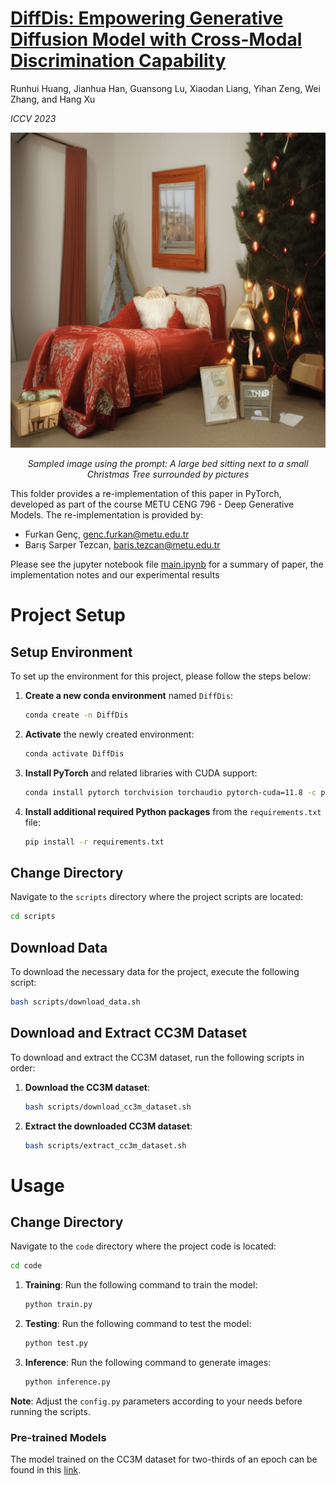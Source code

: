 # [DiffDis: Empowering Generative Diffusion Model with Cross-Modal Discrimination Capability](https://openaccess.thecvf.com/content/ICCV2023/papers/Huang_DiffDis_Empowering_Generative_Diffusion_Model_with_Cross-Modal_Discrimination_Capability_ICCV_2023_paper.pdf)

Runhui Huang, Jianhua Han, Guansong Lu, Xiaodan Liang, Yihan Zeng, Wei Zhang, and Hang Xu

*ICCV 2023*

<div align="center">
    <img src="code/images/sample_image.png" alt="Sample Image">
    <p><em>Sampled image using the prompt: A large bed sitting next to a small Christmas Tree surrounded by pictures</em></p>
</div>

This folder provides a re-implementation of this paper in PyTorch, developed as part of the course METU CENG 796 - Deep Generative Models. The re-implementation is provided by:
* Furkan Genç, genc.furkan@metu.edu.tr 
* Barış Sarper Tezcan, baris.tezcan@metu.edu.tr

Please see the jupyter notebook file [main.ipynb](code/main.ipynb) for a summary of paper, the implementation notes and our experimental results


# Project Setup

## Setup Environment

To set up the environment for this project, please follow the steps below:

1. **Create a new conda environment** named `DiffDis`:
    ```bash
    conda create -n DiffDis
    ```

2. **Activate** the newly created environment:
    ```bash
    conda activate DiffDis
    ```

3. **Install PyTorch** and related libraries with CUDA support:
    ```bash
    conda install pytorch torchvision torchaudio pytorch-cuda=11.8 -c pytorch -c nvidia
    ```

4. **Install additional required Python packages** from the `requirements.txt` file:
    ```bash
    pip install -r requirements.txt
    ```

## Change Directory

Navigate to the `scripts` directory where the project scripts are located:
```bash
cd scripts
```

## Download Data

To download the necessary data for the project, execute the following script:
```bash
bash scripts/download_data.sh
```

## Download and Extract CC3M Dataset

To download and extract the CC3M dataset, run the following scripts in order:

1. **Download the CC3M dataset**:
    ```bash
    bash scripts/download_cc3m_dataset.sh
    ```

2. **Extract the downloaded CC3M dataset**:
    ```bash
    bash scripts/extract_cc3m_dataset.sh
    ```

# Usage

## Change Directory

Navigate to the `code` directory where the project code is located:
```bash
cd code
```

1. **Training**: Run the following command to train the model:
    ```bash
    python train.py
    ```

2. **Testing**: Run the following command to test the model:
    ```bash
    python test.py
    ```

3. **Inference**: Run the following command to generate images:
    ```bash
    python inference.py
    ```

**Note**: Adjust the `config.py` parameters according to your needs before running the scripts.

### Pre-trained Models

The model trained on the CC3M dataset for two-thirds of an epoch can be found in this [link](https://drive.google.com/uc?id=1iVTS0fYkmKkT4s5EcZoMC9L8-p29dW41).